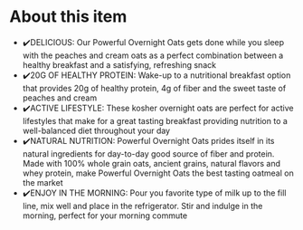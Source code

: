 # **About this item**

- ✔️DELICIOUS: Our Powerful Overnight Oats gets done while you sleep with the peaches and cream oats as a perfect combination between a healthy breakfast and a satisfying, refreshing snack
- ✔️20G OF HEALTHY PROTEIN: Wake-up to a nutritional breakfast option that provides 20g of healthy protein, 4g of fiber and the sweet taste of peaches and cream
- ✔️ACTIVE LIFESTYLE: These kosher overnight oats are perfect for active lifestyles that make for a great tasting breakfast providing nutrition to a well-balanced diet throughout your day
- ✔️NATURAL NUTRITION: Powerful Overnight Oats prides itself in its natural ingredients for day-to-day good source of fiber and protein. Made with 100% whole grain oats, ancient grains, natural flavors and whey protein, make Powerful Overnight Oats the best tasting oatmeal on the market
- ✔️ENJOY IN THE MORNING: Pour you favorite type of milk up to the fill line, mix well and place in the refrigerator. Stir and indulge in the morning, perfect for your morning commute
